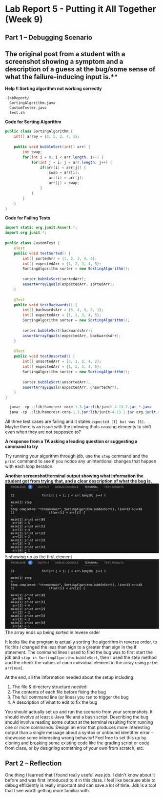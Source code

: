 # Lab Report 5 - Putting it All Together (Week 9)

## Part 1 – Debugging Scenario

## The original post from a student with a screenshot showing a symptom and a description of a guess at the bug/some sense of what the failure-inducing input is.**

**Help !! Sorting algorithm not working correctly**
```
-labReport/
  SortingAlgorithm.java
  CustomTester.java
  test.sh  
```
**Code for Sorting Algorithm**
```java
public class SortingAlgorithm {
    int[] array = {3, 5, 2, 4, 1};

    public void bubbleSort(int[] arr) {
        int swap;
        for(int i = 0; i < arr.length; i++) {
            for(int j = i; j < arr.length; j++) {
                if(arr[i] < arr[j]) {
                    swap = arr[i];
                    arr[i] = arr[j];
                    arr[j] = swap;
                }
            }
        }
    }
}
```
**Code for Failing Tests**
```java
import static org.junit.Assert.*;
import org.junit.*;

public class CustomTest {
    @Test
    public void testSorted() {
        int[] sortedArr = {1, 2, 3, 4, 5};
        int[] expectedArr = {1, 2, 3, 4, 5};
        SortingAlgorithm sorter = new SortingAlgorithm();

        sorter.bubbleSort(sortedArr);
        assertArrayEquals(expectedArr, sortedArr);
    }

    @Test
    public void testBackwards() {
        int[] backwardsArr = {5, 4, 3, 2, 1};
        int[] expectedArr = {1, 2, 3, 4, 5};
        SortingAlgorithm sorter = new SortingAlgorithm();

        sorter.bubbleSort(backwardsArr);
        assertArrayEquals(expectedArr, backwardsArr);
    }

    @Test
    public void testUnsorted() {
        int[] unsortedArr = {3, 1, 5, 4, 2};
        int[] expectedArr = {1, 2, 3, 4, 5};
        SortingAlgorithm sorter = new SortingAlgorithm();

        sorter.bubbleSort(unsortedArr);
        assertArrayEquals(expectedArr, unsortedArr);
    }
}
```

```java
  javac -cp .:lib/hamcrest-core-1.3.jar:lib/junit-4.13.2.jar *.java  
  java -cp .:lib/hamcrest-core-1.3.jar:lib/junit-4.13.2.jar org.junit.runner.JUnitCore CustomTest
```
All three test cases are failing and it states `expected [1] but was [5]`. Maybe there is an issue with the indexing thats causing elements to shift even when they are not supposed to?


**A response from a TA asking a leading question or suggesting a command to try**

Try running your algorithm through jdb, use the `step` command and the `print` command to see if you notice any unintentional changes that happen with each loop iteration.

**Another screenshot/terminal output showing what information the student got from trying that, and a clear description of what the bug is.**
![Image](image1.png)
5 showing up as the first element
![Image](image1.png)
The array ends up being sorted in revese order

It looks like the program is actually sorting the algorithm in reverse order, to fix this I changed the less than sign to a greater than sign in the if statement. The command lines I used to find the bug was to first start the jdb and `stop in SortingAlgorithm.bubbleSort`, then I used the step method and the check the values of each individual element in the array using `print arr[num]`.

At the end, all the information needed about the setup including:
1) The file & directory structure needed
2) The contents of each file before fixing the bug
3) The full command line (or lines) you ran to trigger the bug
4) A description of what to edit to fix the bug

You should actually set up and run the scenario from your screenshots. It should involve at least a Java file and a bash script. Describing the bug should involve reading some output at the terminal resulting from running one or more commands. Design an error that produces more interesting output than a single message about a syntax or unbound identifier error – showcase some interesting wrong behavior! Feel free to set this up by cloning and breaking some existing code like the grading script or code from class, or by designing something of your own from scratch, etc.

## Part 2 – Reflection

One thing I learned that I found really useful was jdb. I didn't know about it before and was first introduced to it in this class. I feel like because able to debug efficiently is really important and can save a lot of time. Jdb is a tool that I see worth getting more familiar with.



